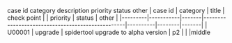 case id	category	description	priority	status	other
| case id | category  | title | check point |                                             | priority | status | other |
|---------|-----------|-------|--------------------------------------------------|----------|--------|-------|
| U00001  | upgrade | spidertool upgrade to alpha version   | p2       |    |       |middle
